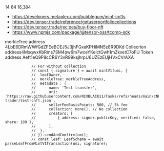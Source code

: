 14	64	16,384

- https://developers.metaplex.com/bubblegum/mint-cnfts
- https://dev.tensor.trade/reference/getuserportfoliocollections
- https://dev.tensor.trade/recipes/buy-floor-nft
- https://www.npmjs.com/package/@tensor-oss/tcomp-sdk

merkleTree address 4LbE6DRmWWfGdZFEeBCEJ5J3jhFGxeKPHiMN5z8R9DKd
Collecrion address4MxqwxKbRms7SM4pw6m7wceYKeictGwh1mZkxetC7oFU
Token address Aeft1eQ9P8cCR6Y3vR99ksjhrpU6UZEzEUjHVxCVrAXA


```
			// For without collection
			// const { signature } = await mintV1(umi, {
			// 	leafOwner,
			// 	merkleTree: merkleTreeAddress,
			// 	metadata : {
			// 		name: 'Test transfer',
			// 		uri: 'https://raw.githubusercontent.com/NIXBLACK11/Tasks/refs/heads/main/cNFT-trader/test-cnft.json',
			// 		sellerFeeBasisPoints: 500, // 5% fee
			// 		collection: none(), // No collection
			// 		creators: [
			// 			{ address: signer.publicKey, verified: false, share: 100 },
			// 		],
			// 	},
			// }).sendAndConfirm(umi);
			// const leaf: LeafSchema = await parseLeafFromMintV1Transaction(umi, signature);
```